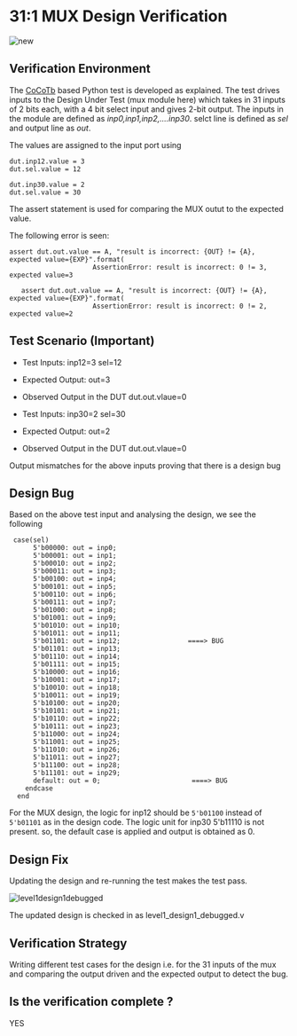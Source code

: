 # 31:1 MUX Design Verification


![new](https://user-images.githubusercontent.com/99884583/181202916-699119c3-4dbf-45cc-80cb-b044b2f8663d.png)

## Verification Environment

The [CoCoTb](https://www.cocotb.org/) based Python test is developed as explained. The test drives inputs to the Design Under Test (mux module here) which takes in 31 inputs of 2 bits each, with a 4 bit select input and gives 2-bit output.
The inputs in the module are defined as *inp0,inp1,inp2,....inp30*. selct line is defined as *sel* and output line as *out*.

The values are assigned to the input port using 

```
dut.inp12.value = 3
dut.sel.value = 12
```

```
dut.inp30.value = 2
dut.sel.value = 30
```

The assert statement is used for comparing the MUX outut to the expected value.

The following error is seen:

```
assert dut.out.value == A, "result is incorrect: {OUT} != {A}, expected value={EXP}".format(
                     AssertionError: result is incorrect: 0 != 3, expected value=3
```

```
   assert dut.out.value == A, "result is incorrect: {OUT} != {A}, expected value={EXP}".format(
                     AssertionError: result is incorrect: 0 != 2, expected value=2
```
## Test Scenario **(Important)**
- Test Inputs: inp12=3 sel=12
- Expected Output: out=3
- Observed Output in the DUT dut.out.vlaue=0



- Test Inputs: inp30=2 sel=30
- Expected Output: out=2
- Observed Output in the DUT dut.out.vlaue=0

Output mismatches for the above inputs proving that there is a design bug

## Design Bug
Based on the above test input and analysing the design, we see the following

```
 case(sel)
      5'b00000: out = inp0;  
      5'b00001: out = inp1;  
      5'b00010: out = inp2;  
      5'b00011: out = inp3;  
      5'b00100: out = inp4;  
      5'b00101: out = inp5;  
      5'b00110: out = inp6;  
      5'b00111: out = inp7;  
      5'b01000: out = inp8;  
      5'b01001: out = inp9;  
      5'b01010: out = inp10;
      5'b01011: out = inp11;
      5'b01101: out = inp12;                 ====> BUG
      5'b01101: out = inp13;
      5'b01110: out = inp14;
      5'b01111: out = inp15;
      5'b10000: out = inp16;
      5'b10001: out = inp17;
      5'b10010: out = inp18;
      5'b10011: out = inp19;
      5'b10100: out = inp20;
      5'b10101: out = inp21;
      5'b10110: out = inp22;
      5'b10111: out = inp23;
      5'b11000: out = inp24;
      5'b11001: out = inp25;
      5'b11010: out = inp26;
      5'b11011: out = inp27;
      5'b11100: out = inp28;
      5'b11101: out = inp29;
      default: out = 0;                       ====> BUG
    endcase
  end
```
For the MUX design, the logic for inp12 should be ``5'b01100`` instead of ``5'b01101`` as in the design code.
The logic unit for inp30 5'b11110 is not present. so, the default case is applied and output is obtained as 0.

## Design Fix
Updating the design and re-running the test makes the test pass.

![level1design1debugged](https://user-images.githubusercontent.com/99884583/181204811-16d723c8-52d1-41e8-b932-1df9397656bf.png)

The updated design is checked in as level1_design1_debugged.v

## Verification Strategy

Writing different test cases for the design i.e. for the 31 inputs of the mux and comparing the output driven and the expected output to detect the bug.

## Is the verification complete ?
 YES
